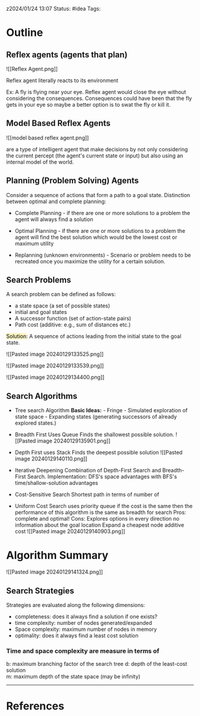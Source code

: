  z2024/01/24 13:07
Status: #idea
Tags:

# Outline

## Reflex agents (agents that plan)

![[Reflex Agent.png]]

Reflex agent literally reacts to its environment

Ex: A fly is flying near your eye. Reflex agent would close the eye without considering the consequences. Consequences could have been that the fly gets in your eye so maybe a better option is to swat the fly or kill it.

## Model Based Reflex Agents

![[model based reflex agent.png]]

are a type of intelligent agent that make decisions by not only considering the current percept (the agent's current state or input) but also using an internal model of the world.

## Planning (Problem Solving) Agents

Consider a sequence of actions that form a path to a goal state.
Distinction between optimal and complete planning:

- Complete Planning - if there are one or more solutions to a problem the agent will always find a solution

- Optimal Planning - if there are one or more solutions to a problem the agent will find the best solution which would be the lowest cost or maximum utility

- Replanning (unknown environments) - Scenario or problem needs to be recreated once you maximize the utility for a certain solution. 

## Search Problems

A search problem can be defined as follows:
- a state space (a set of possible states)
- initial and goal states
- A successor function (set of action-state pairs)
- Path cost (additive: e.g., sum of distances etc.)

<mark style="background: #FFF3A3A6;">Solution</mark>: A sequence of actions leading from the initial state to the goal state.

![[Pasted image 20240129133525.png]]

![[Pasted image 20240129133539.png]]

![[Pasted image 20240129134400.png]]
## Search Algorithms

- Tree search Algorithm
	**Basic Ideas:**
		- Fringe 
		- Simulated exploration of state space
		- Expanding states (generating successors of already explored states.)

- Breadth First Uses Queue
	Finds the shallowest possible solution.
	![[Pasted image 20240129135901.png]]

- Depth First uses Stack
	Finds the deepest possible solution
	![[Pasted image 20240129140110.png]]	

- Iterative Deepening
	Combination of Depth-First Search and Breadth-First Search.
	Implementation: DFS's space advantages with BFS's time/shallow-solution advantages

- Cost-Sensitive Search
	Shortest path in terms of number of 

- Uniform Cost Search uses priority queue
	if the cost is the same then the performance of this algorithm is the same as breadth for search
	Pros: complete and optimal!
	Cons: Explores options in every direction
	no information about the goal location
	Expand a cheapest node
	additive cost
	![[Pasted image 20240129140903.png]]


# Algorithm Summary

![[Pasted image 20240129141324.png]]

## Search Strategies

Strategies are evaluated along the following dimensions:

- completeness: does it always find a  solution if one exists?
- time complexity: number of nodes generated/expanded
- Space complexity: maximum number of nodes in memory
- optimality: does it always find a least cost solution

### Time and space complexity are measure in terms of

b: maximum branching factor of the search tree
d: depth of the least-cost solution  
m: maximum depth of the state space (may be infinity)







---
# References
